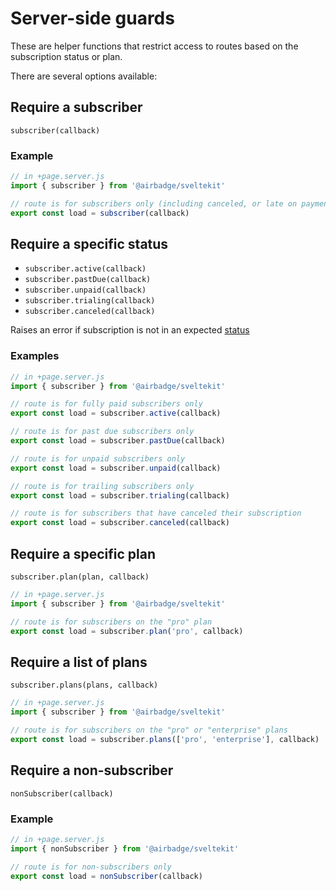 # Server-side guards

These are helper functions that restrict access to routes based on the subscription status or plan.

There are several options available:

## Require a subscriber

`subscriber(callback)`

### Example

```javascript
// in +page.server.js
import { subscriber } from '@airbadge/sveltekit'

// route is for subscribers only (including canceled, or late on payment)
export const load = subscriber(callback)
```

## Require a specific status

- `subscriber.active(callback)`
- `subscriber.pastDue(callback)`
- `subscriber.unpaid(callback)`
- `subscriber.trialing(callback)`
- `subscriber.canceled(callback)`

Raises an error if subscription is not in an expected [status](https://stripe.com/docs/api/subscriptions/object#subscription_object-status)
### Examples

```javascript
// in +page.server.js
import { subscriber } from '@airbadge/sveltekit'

// route is for fully paid subscribers only
export const load = subscriber.active(callback)

// route is for past due subscribers only
export const load = subscriber.pastDue(callback)

// route is for unpaid subscribers only
export const load = subscriber.unpaid(callback)

// route is for trailing subscribers only
export const load = subscriber.trialing(callback)

// route is for subscribers that have canceled their subscription
export const load = subscriber.canceled(callback)
```

## Require a specific plan

`subscriber.plan(plan, callback)`

```javascript
// in +page.server.js
import { subscriber } from '@airbadge/sveltekit'

// route is for subscribers on the "pro" plan
export const load = subscriber.plan('pro', callback)
```

## Require a list of plans

`subscriber.plans(plans, callback)`

```javascript
// in +page.server.js
import { subscriber } from '@airbadge/sveltekit'

// route is for subscribers on the "pro" or "enterprise" plans
export const load = subscriber.plans(['pro', 'enterprise'], callback)
```

## Require a non-subscriber

`nonSubscriber(callback)`

### Example

```javascript
// in +page.server.js
import { nonSubscriber } from '@airbadge/sveltekit'

// route is for non-subscribers only
export const load = nonSubscriber(callback)
```
